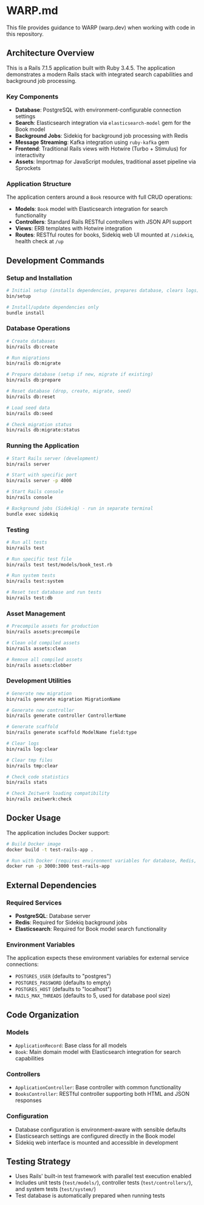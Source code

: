 # WARP.md

This file provides guidance to WARP (warp.dev) when working with code in this repository.

## Architecture Overview

This is a Rails 7.1.5 application built with Ruby 3.4.5. The application demonstrates a modern Rails stack with integrated search capabilities and background job processing.

### Key Components

- **Database**: PostgreSQL with environment-configurable connection settings
- **Search**: Elasticsearch integration via `elasticsearch-model` gem for the Book model
- **Background Jobs**: Sidekiq for background job processing with Redis
- **Message Streaming**: Kafka integration using `ruby-kafka` gem
- **Frontend**: Traditional Rails views with Hotwire (Turbo + Stimulus) for interactivity
- **Assets**: Importmap for JavaScript modules, traditional asset pipeline via Sprockets

### Application Structure

The application centers around a `Book` resource with full CRUD operations:
- **Models**: `Book` model with Elasticsearch integration for search functionality
- **Controllers**: Standard Rails RESTful controllers with JSON API support
- **Views**: ERB templates with Hotwire integration
- **Routes**: RESTful routes for books, Sidekiq web UI mounted at `/sidekiq`, health check at `/up`

## Development Commands

### Setup and Installation
```bash
# Initial setup (installs dependencies, prepares database, clears logs)
bin/setup

# Install/update dependencies only
bundle install
```

### Database Operations
```bash
# Create databases
bin/rails db:create

# Run migrations
bin/rails db:migrate

# Prepare database (setup if new, migrate if existing)
bin/rails db:prepare

# Reset database (drop, create, migrate, seed)
bin/rails db:reset

# Load seed data
bin/rails db:seed

# Check migration status
bin/rails db:migrate:status
```

### Running the Application
```bash
# Start Rails server (development)
bin/rails server

# Start with specific port
bin/rails server -p 4000

# Start Rails console
bin/rails console

# Background jobs (Sidekiq) - run in separate terminal
bundle exec sidekiq
```

### Testing
```bash
# Run all tests
bin/rails test

# Run specific test file
bin/rails test test/models/book_test.rb

# Run system tests
bin/rails test:system

# Reset test database and run tests
bin/rails test:db
```

### Asset Management
```bash
# Precompile assets for production
bin/rails assets:precompile

# Clean old compiled assets
bin/rails assets:clean

# Remove all compiled assets
bin/rails assets:clobber
```

### Development Utilities
```bash
# Generate new migration
bin/rails generate migration MigrationName

# Generate new controller
bin/rails generate controller ControllerName

# Generate scaffold
bin/rails generate scaffold ModelName field:type

# Clear logs
bin/rails log:clear

# Clear tmp files
bin/rails tmp:clear

# Check code statistics
bin/rails stats

# Check Zeitwerk loading compatibility
bin/rails zeitwerk:check
```

## Docker Usage

The application includes Docker support:
```bash
# Build Docker image
docker build -t test-rails-app .

# Run with Docker (requires environment variables for database, Redis, etc.)
docker run -p 3000:3000 test-rails-app
```

## External Dependencies

### Required Services
- **PostgreSQL**: Database server
- **Redis**: Required for Sidekiq background jobs
- **Elasticsearch**: Required for Book model search functionality

### Environment Variables
The application expects these environment variables for external service connections:
- `POSTGRES_USER` (defaults to "postgres")
- `POSTGRES_PASSWORD` (defaults to empty)
- `POSTGRES_HOST` (defaults to "localhost")
- `RAILS_MAX_THREADS` (defaults to 5, used for database pool size)

## Code Organization

### Models
- `ApplicationRecord`: Base class for all models
- `Book`: Main domain model with Elasticsearch integration for search capabilities

### Controllers
- `ApplicationController`: Base controller with common functionality
- `BooksController`: RESTful controller supporting both HTML and JSON responses

### Configuration
- Database configuration is environment-aware with sensible defaults
- Elasticsearch settings are configured directly in the Book model
- Sidekiq web interface is mounted and accessible in development

## Testing Strategy

- Uses Rails' built-in test framework with parallel test execution enabled
- Includes unit tests (`test/models/`), controller tests (`test/controllers/`), and system tests (`test/system/`)
- Test database is automatically prepared when running tests
